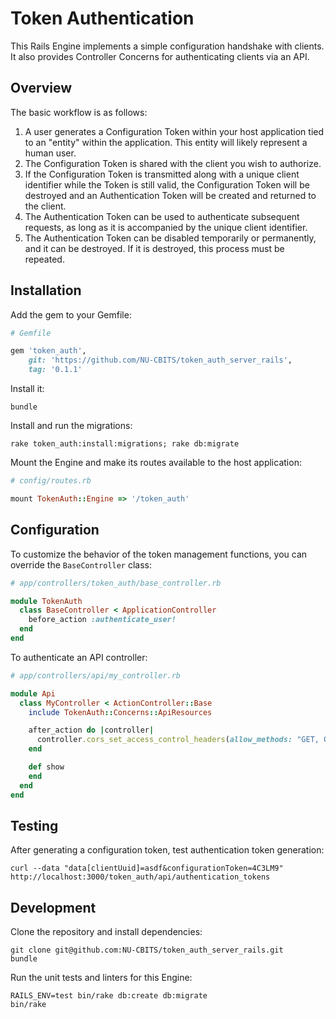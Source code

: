 # Token Authentication

This Rails Engine implements a simple configuration handshake with clients. It
also provides Controller Concerns for authenticating clients via an API.

## Overview

The basic workflow is as follows:

1. A user generates a Configuration Token within your host application tied to
   an "entity" within the application. This entity will likely represent a human
   user.
1. The Configuration Token is shared with the client you wish to authorize.
1. If the Configuration Token is transmitted along with a unique client
   identifier while the Token is still valid, the Configuration Token will be
   destroyed and an Authentication Token will be created and returned to the
   client.
1. The Authentication Token can be used to authenticate subsequent requests, as
   long as it is accompanied by the unique client identifier.
1. The Authentication Token can be disabled temporarily or permanently, and it
   can be destroyed. If it is destroyed, this process must be repeated.

## Installation

Add the gem to your Gemfile:

```ruby
# Gemfile

gem 'token_auth',
    git: 'https://github.com/NU-CBITS/token_auth_server_rails',
    tag: '0.1.1'
```

Install it:

```
bundle
```

Install and run the migrations:

```
rake token_auth:install:migrations; rake db:migrate
```

Mount the Engine and make its routes available to the host application:

```ruby
# config/routes.rb

mount TokenAuth::Engine => '/token_auth'
```

## Configuration

To customize the behavior of the token management functions, you can override
the `BaseController` class:

```ruby
# app/controllers/token_auth/base_controller.rb

module TokenAuth
  class BaseController < ApplicationController
    before_action :authenticate_user!
  end
end
```

To authenticate an API controller:

```ruby
# app/controllers/api/my_controller.rb

module Api
  class MyController < ActionController::Base
    include TokenAuth::Concerns::ApiResources

    after_action do |controller|
      controller.cors_set_access_control_headers(allow_methods: "GET, OPTIONS")
    end

    def show
    end
  end
end
```

## Testing

After generating a configuration token, test authentication token generation:

```
curl --data "data[clientUuid]=asdf&configurationToken=4C3LM9" http://localhost:3000/token_auth/api/authentication_tokens
```

## Development

Clone the repository and install dependencies:

```
git clone git@github.com:NU-CBITS/token_auth_server_rails.git
bundle
```

Run the unit tests and linters for this Engine:

```
RAILS_ENV=test bin/rake db:create db:migrate
bin/rake
```
